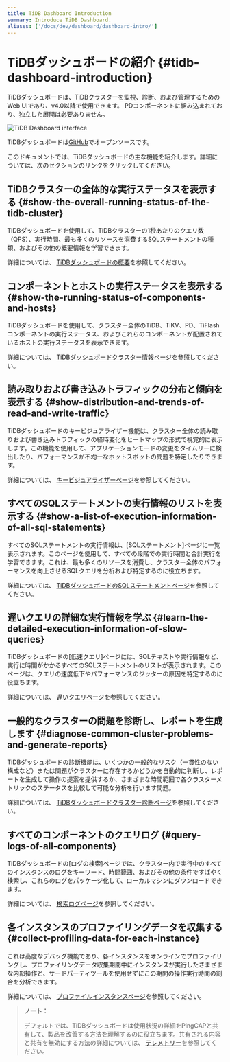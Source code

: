 ```yaml
---
title: TiDB Dashboard Introduction
summary: Introduce TiDB Dashboard.
aliases: ['/docs/dev/dashboard/dashboard-intro/']
---
```


# TiDBダッシュボードの紹介 {#tidb-dashboard-introduction}

TiDBダッシュボードは、TiDBクラスターを監視、診断、および管理するためのWeb UIであり、v4.0以降で使用できます。 PDコンポーネントに組み込まれており、独立した展開は必要ありません。

![TiDB Dashboard interface](/media/dashboard/dashboard-intro.gif)

TiDBダッシュボードは[GitHub](https://github.com/pingcap-incubator/tidb-dashboard)でオープンソースです。

このドキュメントでは、TiDBダッシュボードの主な機能を紹介します。詳細については、次のセクションのリンクをクリックしてください。

## TiDBクラスターの全体的な実行ステータスを表示する {#show-the-overall-running-status-of-the-tidb-cluster}

TiDBダッシュボードを使用して、TiDBクラスターの1秒あたりのクエリ数（QPS）、実行時間、最も多くのリソースを消費するSQLステートメントの種類、およびその他の概要情報を学習できます。

詳細については、 [TiDBダッシュボードの概要](/dashboard/dashboard-overview.md)を参照してください。

## コンポーネントとホストの実行ステータスを表示する {#show-the-running-status-of-components-and-hosts}

TiDBダッシュボードを使用して、クラスター全体のTiDB、TiKV、PD、TiFlashコンポーネントの実行ステータス、およびこれらのコンポーネントが配置されているホストの実行ステータスを表示できます。

詳細については、 [TiDBダッシュボードクラスター情報ページ](/dashboard/dashboard-cluster-info.md)を参照してください。

## 読み取りおよび書き込みトラフィックの分布と傾向を表示する {#show-distribution-and-trends-of-read-and-write-traffic}

TiDBダッシュボードのキービジュアライザー機能は、クラスター全体の読み取りおよび書き込みトラフィックの経時変化をヒートマップの形式で視覚的に表示します。この機能を使用して、アプリケーションモードの変更をタイムリーに検出したり、パフォーマンスが不均一なホットスポットの問題を特定したりできます。

詳細については、 [キービジュアライザーページ](/dashboard/dashboard-key-visualizer.md)を参照してください。

## すべてのSQLステートメントの実行情報のリストを表示する {#show-a-list-of-execution-information-of-all-sql-statements}

すべてのSQLステートメントの実行情報は、[SQLステートメント]ページに一覧表示されます。このページを使用して、すべての段階での実行時間と合計実行を学習できます。これは、最も多くのリソースを消費し、クラスター全体のパフォーマンスを向上させるSQLクエリを分析および特定するのに役立ちます。

詳細については、 [TiDBダッシュボードのSQLステートメントページ](/dashboard/dashboard-statement-list.md)を参照してください。

## 遅いクエリの詳細な実行情報を学ぶ {#learn-the-detailed-execution-information-of-slow-queries}

TiDBダッシュボードの[低速クエリ]ページには、SQLテキストや実行情報など、実行に時間がかかるすべてのSQLステートメントのリストが表示されます。このページは、クエリの速度低下やパフォーマンスのジッターの原因を特定するのに役立ちます。

詳細については、 [遅いクエリページ](/dashboard/dashboard-slow-query.md)を参照してください。

## 一般的なクラスターの問題を診断し、レポートを生成します {#diagnose-common-cluster-problems-and-generate-reports}

TiDBダッシュボードの診断機能は、いくつかの一般的なリスク（一貫性のない構成など）または問題がクラスターに存在するかどうかを自動的に判断し、レポートを生成して操作の提案を提供するか、さまざまな時間範囲で各クラスターメトリックのステータスを比較して可能な分析を行います問題。

詳細については、 [TiDBダッシュボードクラスター診断ページ](/dashboard/dashboard-diagnostics-access.md)を参照してください。

## すべてのコンポーネントのクエリログ {#query-logs-of-all-components}

TiDBダッシュボードの[ログの検索]ページでは、クラスター内で実行中のすべてのインスタンスのログをキーワード、時間範囲、およびその他の条件ですばやく検索し、これらのログをパッケージ化して、ローカルマシンにダウンロードできます。

詳細については、 [検索ログページ](/dashboard/dashboard-log-search.md)を参照してください。

## 各インスタンスのプロファイリングデータを収集する {#collect-profiling-data-for-each-instance}

これは高度なデバッグ機能であり、各インスタンスをオンラインでプロファイリングし、プロファイリングデータ収集期間中にインスタンスが実行したさまざまな内部操作と、サードパーティツールを使用せずにこの期間の操作実行時間の割合を分析できます。

詳細については、 [プロファイルインスタンスページ](/dashboard/dashboard-profiling.md)を参照してください。

> <strong>ノート：</strong>
>
> デフォルトでは、TiDBダッシュボードは使用状況の詳細をPingCAPと共有して、製品を改善する方法を理解するのに役立ちます。共有される内容と共有を無効にする方法の詳細については、 [テレメトリー](/telemetry.md)を参照してください。
